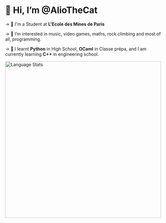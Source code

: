 # 👋 Hi, I’m @AlioTheCat
-> 📗 I'm a Student at **L'Ecole des Mines de Paris**

-> 👀 I’m interested in music, video games, maths, rock climbing and most of all, programming.

-> 🌱 I learnt **Python** in High School, **OCaml** in Classe prépa, and I am currently learning **C++** in engineering school.

<img src="https://github-readme-stats.vercel.app/api/top-langs/?username=aliothecat&layout=compact&langs_count=10&theme=radical&show_icons=true" alt="Language Stats" width="500"/>
<!---
- 💞️ I’m looking to collaborate on ...
- 📫 How to reach me ...
--->
<!---
AlioTheCat/AlioTheCat is a ✨ special ✨ repository because its `README.md` (this file) appears on your GitHub profile.
You can click the Preview link to take a look at your changes.
--->
